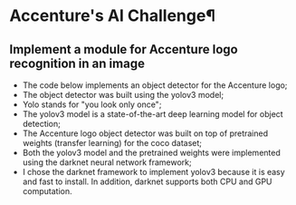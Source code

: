 
# Accenture's AI Challenge¶
## Implement a module for Accenture logo recognition in an image
- The code below implements an object detector for the Accenture logo;
- The object detector was built using the yolov3 model;
- Yolo stands for "you look only once";
- The yolov3 model is a state-of-the-art deep learning model for object detection;
- The Accenture logo object detector was built on top of pretrained weights (transfer learning) for the coco dataset;
- Both the yolov3 model and the pretrained weights were implemented using the darknet neural network framework;
- I chose the darknet framework to implement yolov3 because it is easy and fast to install. In addition, darknet supports both CPU and GPU computation.
